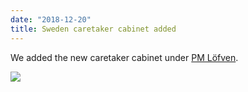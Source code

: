 ```yaml
---
date: "2018-12-20"
title: Sweden caretaker cabinet added
---
```


We added the new caretaker cabinet under [PM Löfven](http://www.parlgov.org/explore/swe/cabinet/2018-09-09/).

![](/images/parliament-scotland.jpg)
